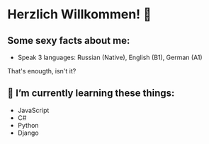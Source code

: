 # Herzlich Willkommen! 👋

## Some sexy facts about me:
* Speak 3 languages: Russian (Native), English (B1), German (A1)

That's enougth, isn't it?

## 🌱 I’m currently learning these things:
* JavaScript
* C#
* Python
* Django
<!--
**Kohaikaa/Kohaikaa** is a ✨ _special_ ✨ repository because its `README.md` (this file) appears on your GitHub profile.

Here are some ideas to get you started:

- 🔭 I’m currently working on ...
- 🌱 I’m currently learning ...
- 👯 I’m looking to collaborate on ...
- 🤔 I’m looking for help with ...
- 💬 Ask me about ...
- 📫 How to reach me: ...
- 😄 Pronouns: ...
- ⚡ Fun fact: ...
-->
